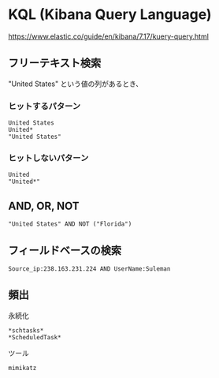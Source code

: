 # KQL (Kibana Query Language)

https://www.elastic.co/guide/en/kibana/7.17/kuery-query.html

## フリーテキスト検索

"United States" という値の列があるとき、

### ヒットするパターン

```
United States
United*
"United States"
```

### ヒットしないパターン

```
United
"United*"
```

## AND, OR, NOT

```
"United States" AND NOT ("Florida")
```

## フィールドベースの検索

```
Source_ip:238.163.231.224 AND UserName:Suleman
```

## 頻出

永続化

```
*schtasks*
*ScheduledTask*
```

ツール

```
mimikatz
```
